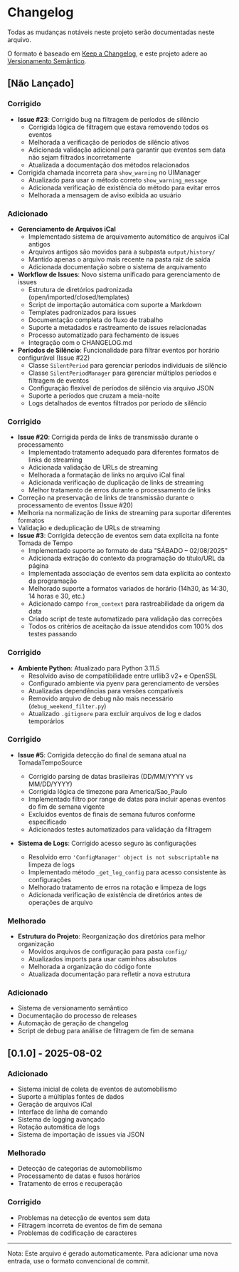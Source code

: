 # Changelog

Todas as mudanças notáveis neste projeto serão documentadas neste arquivo.

O formato é baseado em [Keep a Changelog](https://keepachangelog.com/en/1.0.0/),
e este projeto adere ao [Versionamento Semântico](https://semver.org/spec/v2.0.0.html).

## [Não Lançado]
### Corrigido
- **Issue #23**: Corrigido bug na filtragem de períodos de silêncio
  - Corrigida lógica de filtragem que estava removendo todos os eventos
  - Melhorada a verificação de períodos de silêncio ativos
  - Adicionada validação adicional para garantir que eventos sem data não sejam filtrados incorretamente
  - Atualizada a documentação dos métodos relacionados
- Corrigida chamada incorreta para `show_warning` no UIManager
  - Atualizado para usar o método correto `show_warning_message`
  - Adicionada verificação de existência do método para evitar erros
  - Melhorada a mensagem de aviso exibida ao usuário

### Adicionado
- **Gerenciamento de Arquivos iCal**
  - Implementado sistema de arquivamento automático de arquivos iCal antigos
  - Arquivos antigos são movidos para a subpasta `output/history/`
  - Mantido apenas o arquivo mais recente na pasta raiz de saída
  - Adicionada documentação sobre o sistema de arquivamento
- **Workflow de Issues**: Novo sistema unificado para gerenciamento de issues
  - Estrutura de diretórios padronizada (open/imported/closed/templates)
  - Script de importação automática com suporte a Markdown
  - Templates padronizados para issues
  - Documentação completa do fluxo de trabalho
  - Suporte a metadados e rastreamento de issues relacionadas
  - Processo automatizado para fechamento de issues
  - Integração com o CHANGELOG.md
- **Períodos de Silêncio**: Funcionalidade para filtrar eventos por horário configurável (Issue #22)
  - Classe `SilentPeriod` para gerenciar períodos individuais de silêncio
  - Classe `SilentPeriodManager` para gerenciar múltiplos períodos e filtragem de eventos
  - Configuração flexível de períodos de silêncio via arquivo JSON
  - Suporte a períodos que cruzam a meia-noite
  - Logs detalhados de eventos filtrados por período de silêncio

### Corrigido
- **Issue #20**: Corrigida perda de links de transmissão durante o processamento
  - Implementado tratamento adequado para diferentes formatos de links de streaming
  - Adicionada validação de URLs de streaming
  - Melhorada a formatação de links no arquivo iCal final
  - Adicionada verificação de duplicação de links de streaming
  - Melhor tratamento de erros durante o processamento de links
- Correção na preservação de links de transmissão durante o processamento de eventos (Issue #20)
- Melhoria na normalização de links de streaming para suportar diferentes formatos
- Validação e deduplicação de URLs de streaming
- **Issue #3**: Corrigida detecção de eventos sem data explícita na fonte Tomada de Tempo
  - Implementado suporte ao formato de data "SÁBADO – 02/08/2025"
  - Adicionada extração do contexto da programação do título/URL da página
  - Implementada associação de eventos sem data explícita ao contexto da programação
  - Melhorado suporte a formatos variados de horário (14h30, às 14:30, 14 horas e 30, etc.)
  - Adicionado campo `from_context` para rastreabilidade da origem da data
  - Criado script de teste automatizado para validação das correções
  - Todos os critérios de aceitação da issue atendidos com 100% dos testes passando

### Corrigido
- **Ambiente Python**: Atualizado para Python 3.11.5
  - Resolvido aviso de compatibilidade entre urllib3 v2+ e OpenSSL
  - Configurado ambiente via pyenv para gerenciamento de versões
  - Atualizadas dependências para versões compatíveis
  - Removido arquivo de debug não mais necessário (`debug_weekend_filter.py`)
  - Atualizado `.gitignore` para excluir arquivos de log e dados temporários

### Corrigido
- **Issue #5**: Corrigida detecção do final de semana atual na TomadaTempoSource
  - Corrigido parsing de datas brasileiras (DD/MM/YYYY vs MM/DD/YYYY)
  - Corrigida lógica de timezone para America/Sao_Paulo
  - Implementado filtro por range de datas para incluir apenas eventos do fim de semana vigente
  - Excluídos eventos de finais de semana futuros conforme especificado
  - Adicionados testes automatizados para validação da filtragem

- **Sistema de Logs**: Corrigido acesso seguro às configurações
  - Resolvido erro `'ConfigManager' object is not subscriptable` na limpeza de logs
  - Implementado método `_get_log_config` para acesso consistente às configurações
  - Melhorado tratamento de erros na rotação e limpeza de logs
  - Adicionada verificação de existência de diretórios antes de operações de arquivo

### Melhorado
- **Estrutura do Projeto**: Reorganização dos diretórios para melhor organização
  - Movidos arquivos de configuração para pasta `config/`
  - Atualizados imports para usar caminhos absolutos
  - Melhorada a organização do código fonte
  - Atualizada documentação para refletir a nova estrutura

### Adicionado
- Sistema de versionamento semântico
- Documentação do processo de releases
- Automação de geração de changelog
- Script de debug para análise de filtragem de fim de semana

## [0.1.0] - 2025-08-02
### Adicionado
- Sistema inicial de coleta de eventos de automobilismo
- Suporte a múltiplas fontes de dados
- Geração de arquivos iCal
- Interface de linha de comando
- Sistema de logging avançado
- Rotação automática de logs
- Sistema de importação de issues via JSON

### Melhorado
- Detecção de categorias de automobilismo
- Processamento de datas e fusos horários
- Tratamento de erros e recuperação

### Corrigido
- Problemas na detecção de eventos sem data
- Filtragem incorreta de eventos de fim de semana
- Problemas de codificação de caracteres

---
Nota: Este arquivo é gerado automaticamente. Para adicionar uma nova entrada, use o formato convencional de commit.
